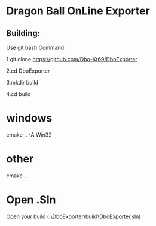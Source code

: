 # Dragon Ball OnLine Exporter

## Building:

Use git bash Command:

1.git clone https://github.com/Dbo-Kt69/DboExporter

2.cd DboExporter

3.mkdir build

4.cd build

# windows
cmake .. -A Win32

# other
cmake ..

# Open .Sln
Open your build (.\DboExporter\build\DboExporter.sln)
